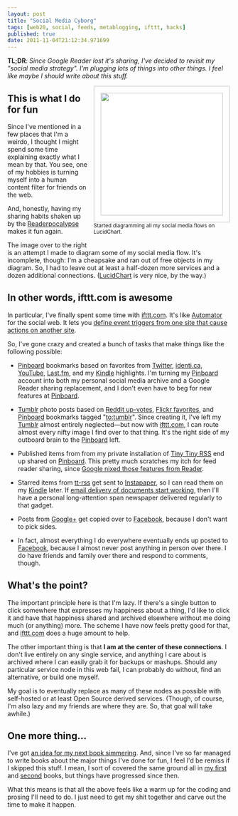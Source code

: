 ```yaml
---
layout: post
title: "Social Media Cyborg"
tags: [web20, social, feeds, metablogging, ifttt, hacks]
published: true
date: 2011-11-04T21:12:34.971699
---
```


**TL;DR**: <em>Since Google Reader lost it's sharing, I've decided to
revisit my "social media strategy". I'm plugging lots of things into
other things. I feel like maybe I should write about this stuff.</em>

<a href="https://www.lucidchart.com/documents/view#4eb47331-8950-4a92-8b55-6c6e0a7aa298?branch=9c737269-0e32-4248-8525-54b73b1424a5" style="display: block; float: right; text-decoration: none; border: none; margin: 0 0 1em 1em; width: 310px;"><img src="{{ site.baseurl }}/images/2011/11/social-media-cyborg.png" style="width: 275px; border: 2px solid #ddd; padding: 1em; background: #fff;" /><br/><small>Started diagramming all my social media flows on LucidChart.</small></a>

## This is what I do for fun

Since I've mentioned in a few places that I'm a weirdo, I thought I
might spend some time explaining exactly what I mean by that. You see,
one of my hobbies is turning myself into a human content filter for
friends on the web.

And, honestly, having my sharing habits shaken up by the
[Readerpocalypse][] makes it fun again.

The image over to the right is an attempt I made to diagram some of my
social media flow. It's incomplete, though: I'm a cheapsake and ran
out of free objects in my diagram. So, I had to leave out at least a
half-dozen more services and a dozen additional connections.
([LucidChart][] is very nice, by the way.)

[lucidchart]: http://www.lucidchart.com/

## In other words, ifttt.com is awesome

In particular, I've finally spent some time with [ifttt.com][]. It's
like [Automator][] for the social web. It lets you [define event
triggers from one site that cause actions on another site][recipes]. 

So, I've gone crazy and created a bunch of tasks that make things like
the following possible:

* [Pinboard][] bookmarks based on favorites from
  [Twitter][twitterfavs], [identi.ca][identicafavs], [YouTube][],
  [Last.fm][], and my [Kindle][] highlights. I'm turning my
  [Pinboard][] account into both my personal social media archive and
  a Google Reader sharing replacement, and I don't even have to beg
  for new features at [Pinboard][].

* [Tumblr][] photo posts based on [Reddit up-votes][reddit], [Flickr
  favorites][], and [Pinboard][] bookmarks tagged "[to:tumblr][]".
  Since creating it, I've left my [Tumblr][] almost entirely
  neglected—but now with [ifttt.com][], I can route almost every nifty
  image I find over to that thing. It's the right side of my outboard
  brain to the [Pinboard][] left.

* Published items from from my private installation of [Tiny Tiny RSS][] 
  end up shared on [Pinboard][]. This pretty much scratches my itch
  for feed reader sharing, since [Google nixed those features from
  Reader][readerpocalypse].

* Starred items from [tt-rss][tiny tiny rss] get sent to
  [Instapaper][], so I can read them on my [Kindle][] later. If [email
  delivery of documents start working][ipemail], then I'll have a
  personal long-attention span newspaper delivered regularly to that
  gadget.

* Posts from [Google+][] get copied over to [Facebook][], because I
  don't want to pick sides.

* In fact, almost everything I do everywhere eventually ends up posted
  to [Facebook][], because I almost never post anything in person over
  there. I do have friends and family over there and respond to
  comments, though.

## What's the point?

The important principle here is that I'm lazy. If there's a single
button to click somewhere that expresses my happiness about a thing,
I'd like to click it and have that happiness shared and archived
elsewhere without me doing much (or anything) more. The scheme I have
now feels pretty good for that, and [ifttt.com][] does a huge amount
to help.

The other important thing is that **I am at the center of these
connections**. I don't live entirely on any single service, and
anything I care about is archived where I can easily grab it for
backups or mashups. Should any particular service node in this web
fail, I can probably do without, find an alternative, or build one
myself. 

My goal is to eventually replace as many of these nodes as possible
with self-hosted or at least Open Source derived services. (Though, of
course, I'm also lazy and my friends are where they are. So, that goal
will take awhile.)

## One more thing...

I've got [an idea for my next book simmering][book]. And, since I've
so far managed to write books about the major things I've done for
fun, I feel I'd be remiss if I skipped this stuff. I mean, I sort of
covered the same ground all in [my first][] and [second][] books, but
things have progressed since then.

What this means is that all the above feels like a warm up for the
coding and prosing I'll need to do. I just need to get my shit
together and carve out the time to make it happen.

[my first]: http://www.amazon.com/gp/product/0764597582?ie=UTF8&tag=0xdecafbad01-20&linkCode=as2&camp=1789&c%0D%0Areative=9325&creativeASIN=0764597582
[second]: http://www.amazon.com/gp/product/0470037857?ie=UTF8&tag=0xdecafbad01-20&linkCode=as2&camp=1789&%0D%0Acreative=9325&creativeASIN=0470037857
[book]: https://github.com/lmorchard/tinkering-with-activity-streams
[google+]: https://plus.google.com/114487965928288927815/posts
[ipemail]: https://twitter.com/lmorchard/status/132482782709555200
[flickr favorites]: http://www.flickr.com/photos/deusx/favorites/
[twitter]: http://twitter.com/lmorchard
[recipes]: http://ifttt.com/people/lmorchard
[facebook]: http://www.facebook.com/lmorchard
[instapaper]: http://www.instapaper.com/
[tiny tiny rss]: http://tt-rss.org/
[last.fm]: http://www.last.fm/user/deusx/library/loved
[youtube]: http://www.youtube.com/user/lmorchard
[identicafavs]: http://identi.ca/lmorchard/favorites
[twitterfavs]: https://twitter.com/lmorchard/favorites
[kindle]: https://kindle.amazon.com/profile/Leslie-Michael-Orchard/1056858
[reddit]: http://pipes.yahoo.com/pipes/pipe.run?_id=6f374b46f1b9a132972b262f2d85b7db&_render=rss
[to:tumblr]: http://pinboard.in/u:deusx/t:to:tumblr
[tumblr]: http://lmorchard.tumblr.com/
[pinboard]: http://pinboard.in/u:deusx
[yahoo! pipes]: http://pipes.yahoo.com/pipes/
[automator]: http://en.wikipedia.org/wiki/Automator_%28software%29
[ifttt.com]: http://ifttt.com
[readerpocalypse]: http://decafbad.com/blog/2011/11/01/readerpocalypse

<!-- vim: set wrap wm=5 syntax=mkd textwidth=70: -->
